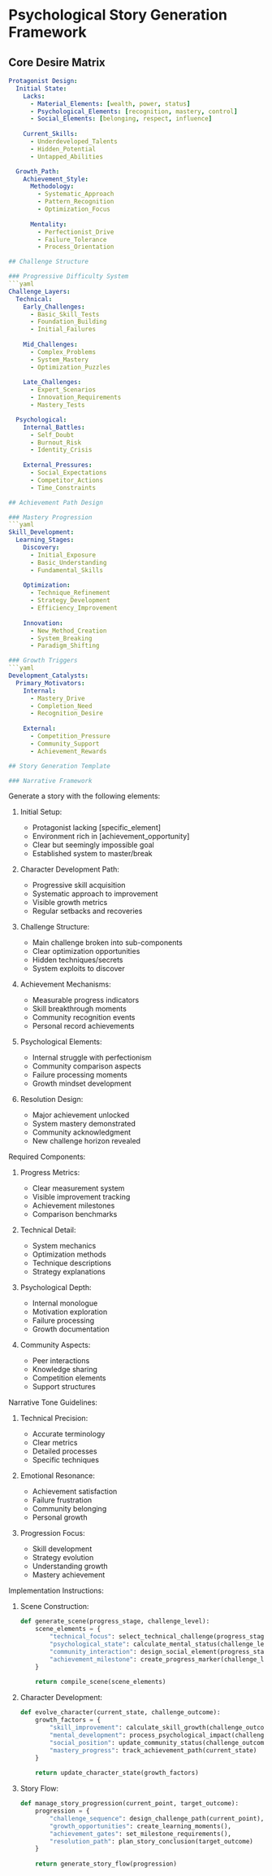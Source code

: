 # Psychological Story Generation Framework

## Core Desire Matrix
```yaml
Protagonist Design:
  Initial State:
    Lacks:
      - Material_Elements: [wealth, power, status]
      - Psychological_Elements: [recognition, mastery, control]
      - Social_Elements: [belonging, respect, influence]
    
    Current_Skills:
      - Underdeveloped_Talents
      - Hidden_Potential
      - Untapped_Abilities

  Growth_Path:
    Achievement_Style:
      Methodology:
        - Systematic_Approach
        - Pattern_Recognition
        - Optimization_Focus
      
      Mentality:
        - Perfectionist_Drive
        - Failure_Tolerance
        - Process_Orientation

## Challenge Structure

### Progressive Difficulty System
```yaml
Challenge_Layers:
  Technical:
    Early_Challenges:
      - Basic_Skill_Tests
      - Foundation_Building
      - Initial_Failures
    
    Mid_Challenges:
      - Complex_Problems
      - System_Mastery
      - Optimization_Puzzles
    
    Late_Challenges:
      - Expert_Scenarios
      - Innovation_Requirements
      - Mastery_Tests

  Psychological:
    Internal_Battles:
      - Self_Doubt
      - Burnout_Risk
      - Identity_Crisis
    
    External_Pressures:
      - Social_Expectations
      - Competitor_Actions
      - Time_Constraints

## Achievement Path Design

### Mastery Progression
```yaml
Skill_Development:
  Learning_Stages:
    Discovery:
      - Initial_Exposure
      - Basic_Understanding
      - Fundamental_Skills
    
    Optimization:
      - Technique_Refinement
      - Strategy_Development
      - Efficiency_Improvement
    
    Innovation:
      - New_Method_Creation
      - System_Breaking
      - Paradigm_Shifting

### Growth Triggers
```yaml
Development_Catalysts:
  Primary_Motivators:
    Internal:
      - Mastery_Drive
      - Completion_Need
      - Recognition_Desire
    
    External:
      - Competition_Pressure
      - Community_Support
      - Achievement_Rewards

## Story Generation Template

### Narrative Framework
```
Generate a story with the following elements:

1. Initial Setup:
   - Protagonist lacking [specific_element]
   - Environment rich in [achievement_opportunity]
   - Clear but seemingly impossible goal
   - Established system to master/break

2. Character Development Path:
   - Progressive skill acquisition
   - Systematic approach to improvement
   - Visible growth metrics
   - Regular setbacks and recoveries

3. Challenge Structure:
   - Main challenge broken into sub-components
   - Clear optimization opportunities
   - Hidden techniques/secrets
   - System exploits to discover

4. Achievement Mechanisms:
   - Measurable progress indicators
   - Skill breakthrough moments
   - Community recognition events
   - Personal record achievements

5. Psychological Elements:
   - Internal struggle with perfectionism
   - Community comparison aspects
   - Failure processing moments
   - Growth mindset development

6. Resolution Design:
   - Major achievement unlocked
   - System mastery demonstrated
   - Community acknowledgment
   - New challenge horizon revealed

Required Components:

1. Progress Metrics:
   - Clear measurement system
   - Visible improvement tracking
   - Achievement milestones
   - Comparison benchmarks

2. Technical Detail:
   - System mechanics
   - Optimization methods
   - Technique descriptions
   - Strategy explanations

3. Psychological Depth:
   - Internal monologue
   - Motivation exploration
   - Failure processing
   - Growth documentation

4. Community Aspects:
   - Peer interactions
   - Knowledge sharing
   - Competition elements
   - Support structures

Narrative Tone Guidelines:

1. Technical Precision:
   - Accurate terminology
   - Clear metrics
   - Detailed processes
   - Specific techniques

2. Emotional Resonance:
   - Achievement satisfaction
   - Failure frustration
   - Community belonging
   - Personal growth

3. Progression Focus:
   - Skill development
   - Strategy evolution
   - Understanding growth
   - Mastery achievement

Implementation Instructions:

1. Scene Construction:
   ```python
   def generate_scene(progress_stage, challenge_level):
       scene_elements = {
           "technical_focus": select_technical_challenge(progress_stage),
           "psychological_state": calculate_mental_status(challenge_level),
           "community_interaction": design_social_element(progress_stage),
           "achievement_milestone": create_progress_marker(challenge_level)
       }
       
       return compile_scene(scene_elements)
   ```

2. Character Development:
   ```python
   def evolve_character(current_state, challenge_outcome):
       growth_factors = {
           "skill_improvement": calculate_skill_growth(challenge_outcome),
           "mental_development": process_psychological_impact(challenge_outcome),
           "social_position": update_community_status(challenge_outcome),
           "mastery_progress": track_achievement_path(current_state)
       }
       
       return update_character_state(growth_factors)
   ```

3. Story Flow:
   ```python
   def manage_story_progression(current_point, target_outcome):
       progression = {
           "challenge_sequence": design_challenge_path(current_point),
           "growth_opportunities": create_learning_moments(),
           "achievement_gates": set_milestone_requirements(),
           "resolution_path": plan_story_conclusion(target_outcome)
       }
       
       return generate_story_flow(progression)
   ```